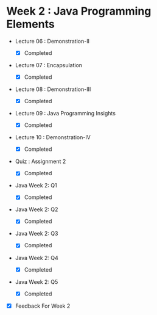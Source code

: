 # Week 2 : Java Programming Elements

- Lecture 06 : Demonstration-II

  - [x] Completed
- Lecture 07 : Encapsulation
  
  - [x] Completed
- Lecture 08 : Demonstration-III

  - [x] Completed

- Lecture 09 : Java Programming Insights

  - [x] Completed

- Lecture 10 : Demonstration-IV

  - [x] Completed

- Quiz : Assignment 2

  - [x] Completed

- Java Week 2: Q1

  - [x] Completed

- Java Week 2: Q2

  - [x] Completed

- Java Week 2: Q3

  - [x] Completed

- Java Week 2: Q4

  - [x] Completed

- Java Week 2: Q5

  - [x] Completed

- [x] Feedback For Week 2
